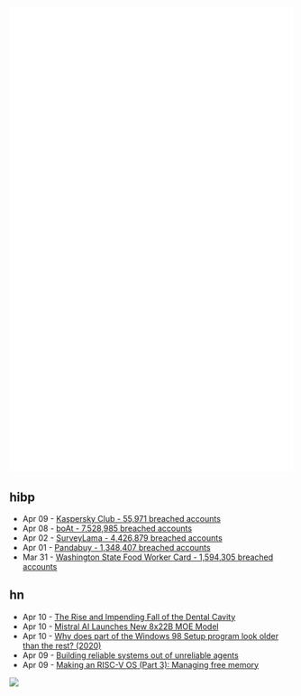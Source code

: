 ![Metrics](https://raw.githubusercontent.com/phixion/phixion/master/metrics.svg)

## hibp

<!--
for https://github.com/phixion/phixion/blob/main/.github/workflows/feeds.yml
-->
<!--START_SECTION:haveibeenpwnd-->
- Apr 09 - [Kaspersky Club - 55,971 breached accounts](https://haveibeenpwned.com/PwnedWebsites#KasperskyClub)
- Apr 08 - [boAt - 7,528,985 breached accounts](https://haveibeenpwned.com/PwnedWebsites#boAt)
- Apr 02 - [SurveyLama - 4,426,879 breached accounts](https://haveibeenpwned.com/PwnedWebsites#SurveyLama)
- Apr 01 - [Pandabuy - 1,348,407 breached accounts](https://haveibeenpwned.com/PwnedWebsites#Pandabuy)
- Mar 31 - [Washington State Food Worker Card - 1,594,305 breached accounts](https://haveibeenpwned.com/PwnedWebsites#WashingtonStateFoodWorkerCard)
<!--END_SECTION:haveibeenpwnd-->

## hn

<!--
for https://github.com/phixion/phixion/blob/main/.github/workflows/feeds.yml
-->
<!--START_SECTION:hn-->
- Apr 10 - [The Rise and Impending Fall of the Dental Cavity](https://www.cremieux.xyz/p/the-rise-and-impending-fall-of-the)
- Apr 10 - [Mistral AI Launches New 8x22B MOE Model](https://twitter.com/MistralAI)
- Apr 10 - [Why does part of the Windows 98 Setup program look older than the rest? (2020)](https://retrocomputing.stackexchange.com/questions/14903/why-does-part-of-the-windows-98-setup-program-look-older-than-the-rest)
- Apr 09 - [Building reliable systems out of unreliable agents](https://www.rainforestqa.com/blog/building-reliable-systems-out-of-unreliable-agents)
- Apr 09 - [Making an RISC-V OS (Part 3): Managing free memory](https://traxys.me/riscv_os_buddy.html)
<!--END_SECTION:hn-->

<!--
for https://yhype.me
-->
![](https://hit.yhype.me/github/profile?user_id=13013670)
